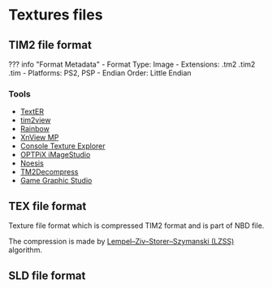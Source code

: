 # Textures files

## TIM2 file format

??? info "Format Metadata"
    - Format Type: Image
    - Extensions: .tm2 .tim2 .tim
    - Platforms: PS2, PSP
    - Endian Order: Little Endian

### Tools
- [TextER](https://www.romhacking.net/utilities/659/)
- [tim2view](https://github.com/lab313ru/tim2view/releases/)
- [Rainbow](https://github.com/marco-calautti/Rainbow/releases)
- [XnView MP](https://www.xnview.com/en/xnviewmp/#downloads)
- [Console Texture Explorer](http://ikskoks.pl/wp-content/uploads/2017/06/ConsoleTextureExplorer_v1.0b.zip)
- [OPTPiX iMageStudio](https://www.webtech.co.jp/eng/index.html)
- [Noesis](https://richwhitehouse.com/index.php?content=inc_projects.php&amp;showproject=91)
- [TM2Decompress](http://sktest.aruarose.com/TM2Decompress.7z)
- [Game Graphic Studio](https://www.romhacking.net/utilities/660/)

## TEX file format

Texture file format which is compressed TIM2 format and is part of NBD file.

The compression is made by [Lempel–Ziv–Storer–Szymanski (LZSS)](https://en.wikipedia.org/wiki/Lempel%E2%80%93Ziv%E2%80%93Storer%E2%80%93Szymanski) algorithm.

## SLD file format